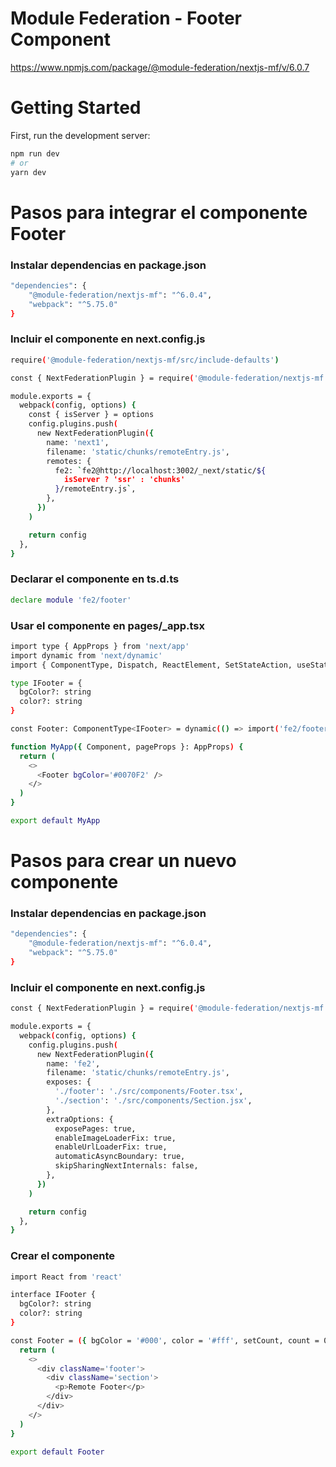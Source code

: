 # Module Federation - Footer Component

<https://www.npmjs.com/package/@module-federation/nextjs-mf/v/6.0.7>

# Getting Started

First, run the development server:

```bash
npm run dev
# or
yarn dev
```

# Pasos para integrar el componente Footer

### Instalar dependencias en package.json

```bash
"dependencies": {
    "@module-federation/nextjs-mf": "^6.0.4",
    "webpack": "^5.75.0"
}
```

### Incluir el componente en next.config.js

```bash
require('@module-federation/nextjs-mf/src/include-defaults')

const { NextFederationPlugin } = require('@module-federation/nextjs-mf')

module.exports = {
  webpack(config, options) {
    const { isServer } = options
    config.plugins.push(
      new NextFederationPlugin({
        name: 'next1',
        filename: 'static/chunks/remoteEntry.js',
        remotes: {
          fe2: `fe2@http://localhost:3002/_next/static/${
            isServer ? 'ssr' : 'chunks'
          }/remoteEntry.js`,
        },
      })
    )

    return config
  },
}
```

### Declarar el componente en ts.d.ts

```bash
declare module 'fe2/footer'
```

### Usar el componente en pages/_app.tsx

```bash
import type { AppProps } from 'next/app'
import dynamic from 'next/dynamic'
import { ComponentType, Dispatch, ReactElement, SetStateAction, useState } from 'react'

type IFooter = {
  bgColor?: string
  color?: string
}

const Footer: ComponentType<IFooter> = dynamic(() => import('fe2/footer'), { ssr: false })

function MyApp({ Component, pageProps }: AppProps) {
  return (
    <>
      <Footer bgColor='#0070F2' />
    </>
  )
}

export default MyApp
```

# Pasos para crear un nuevo componente

### Instalar dependencias en package.json

```bash
"dependencies": {
    "@module-federation/nextjs-mf": "^6.0.4",
    "webpack": "^5.75.0"
}
```

### Incluir el componente en next.config.js

```bash
const { NextFederationPlugin } = require('@module-federation/nextjs-mf')

module.exports = {
  webpack(config, options) {
    config.plugins.push(
      new NextFederationPlugin({
        name: 'fe2',
        filename: 'static/chunks/remoteEntry.js',
        exposes: {
          './footer': './src/components/Footer.tsx',
          './section': './src/components/Section.jsx',
        },
        extraOptions: {
          exposePages: true, 
          enableImageLoaderFix: true,
          enableUrlLoaderFix: true,
          automaticAsyncBoundary: true,
          skipSharingNextInternals: false,
        },
      })
    )

    return config
  },
}
```

### Crear el componente

```bash
import React from 'react'

interface IFooter {
  bgColor?: string
  color?: string
}

const Footer = ({ bgColor = '#000', color = '#fff', setCount, count = 0 }: IFooter) => {
  return (
    <>
      <div className='footer'>
        <div className='section'>
          <p>Remote Footer</p>
        </div>
      </div>
    </>
  )
}

export default Footer

```
